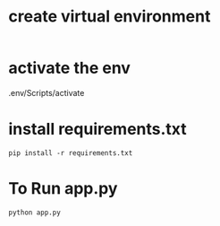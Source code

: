 # create virtual environment
```python -m venv env
```

# activate the env
.env/Scripts/activate

# install requirements.txt
```
pip install -r requirements.txt
```

# To Run app.py
```
python app.py
````